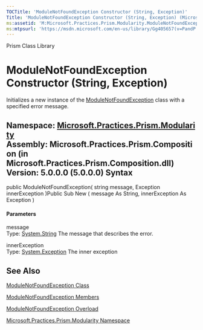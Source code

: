 ```yaml
---
TOCTitle: 'ModuleNotFoundException Constructor (String, Exception)'
Title: 'ModuleNotFoundException Constructor (String, Exception) (Microsoft.Practices.Prism.Modularity)'
ms:assetid: 'M:Microsoft.Practices.Prism.Modularity.ModuleNotFoundException.\#ctor(System.String,System.Exception)'
ms:mtpsurl: 'https://msdn.microsoft.com/en-us/library/Gg405657(v=PandP.50)'
---
```


Prism Class Library

ModuleNotFoundException Constructor (String, Exception)
=======================================================

Initializes a new instance of the [ModuleNotFoundException](https://msdn.microsoft.com/t:microsoft.practices.prism.modularity.modulenotfoundexception) class with a specified error message.

**Namespace:** [Microsoft.Practices.Prism.Modularity](https://msdn.microsoft.com/n:microsoft.practices.prism.modularity)
**Assembly:** Microsoft.Practices.Prism.Composition (in Microsoft.Practices.Prism.Composition.dll) Version: 5.0.0.0 (5.0.0.0)
Syntax
------

<span id="syntaxToggle"></span>public ModuleNotFoundException( string message, Exception innerException )Public Sub New ( message As String, innerException As Exception )
#### Parameters

message  
Type: [System.String](http://msdn2.microsoft.com/en-us/library/s1wwdcbf)
The message that describes the error.

innerException  
Type: [System.Exception](http://msdn2.microsoft.com/en-us/library/c18k6c59)
The inner exception

See Also
--------

<span id="seeAlsoToggle"></span>
[ModuleNotFoundException Class](https://msdn.microsoft.com/t:microsoft.practices.prism.modularity.modulenotfoundexception)

[ModuleNotFoundException Members](https://msdn.microsoft.com/allmembers.t:microsoft.practices.prism.modularity.modulenotfoundexception)

[ModuleNotFoundException Overload](https://msdn.microsoft.com/overload:microsoft.practices.prism.modularity.modulenotfoundexception.)

[Microsoft.Practices.Prism.Modularity Namespace](https://msdn.microsoft.com/n:microsoft.practices.prism.modularity)

